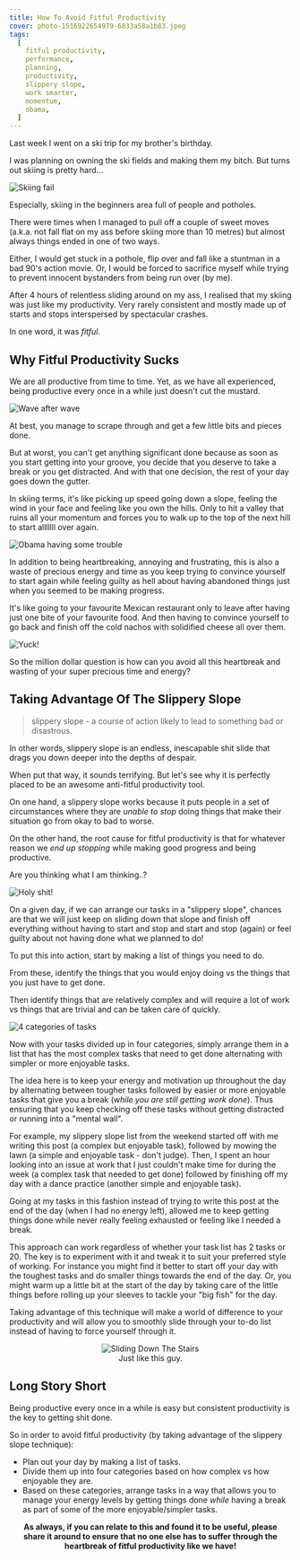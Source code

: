 ```yaml
---
title: How To Avoid Fitful Productivity
cover: photo-1516922654979-6833a58a1b83.jpeg
tags:
  [
    fitful productivity,
    performance,
    planning,
    productivity,
    slippery slope,
    work smarter,
    momentum,
    obama,
  ]
---
```


Last week I went on a ski trip for my brother's birthday.

I was planning on owning the ski fields and making them my bitch. But turns out skiing is pretty hard...

<img src="ski.jpg" alt="Skiing fail" title="This is not me (but it's a pretty close representation)." />

Especially, skiing in the beginners area full of people and potholes.

There were times when I managed to pull off a couple of sweet moves (a.k.a. not fall flat on my ass before skiing more than 10 metres) but almost always things ended in one of two ways.

Either, I would get stuck in a pothole, flip over and fall like a stuntman in a bad 90's action movie. Or, I would be forced to sacrifice myself while trying to prevent innocent bystanders from being run over (by me).

After 4 hours of relentless sliding around on my ass, I realised that my skiing was just like my productivity. Very rarely consistent and mostly made up of starts and stops interspersed by spectacular crashes.

In one word, it was _fitful_.

## Why Fitful Productivity Sucks

We are all productive from time to time. Yet, as we have all experienced, being productive every once in a while just doesn't cut the mustard.

<img src="waves.jpg" alt="Wave after wave" title="It's like skiing up and down these hills." />

At best, you manage to scrape through and get a few little bits and pieces done.

But at worst, you can't get anything significant done because as soon as you start getting into your groove, you decide that you deserve to take a break or you get distracted. And with that one decision, the rest of your day goes down the gutter.

In skiing terms, it's like picking up speed going down a slope, feeling the wind in your face and feeling like you own the hills. Only to hit a valley that ruins all your momentum and forces you to walk up to the top of the next hill to start alllllll over again.

<img src="obama.jpg" alt="Obama having some trouble" title="Even Mr. President seems to have experienced that." />

In addition to being heartbreaking, annoying and frustrating, this is also a waste of precious energy and time as you keep trying to convince yourself to start again while feeling guilty as hell about having abandoned things just when you seemed to be making progress.

It's like going to your favourite Mexican restaurant only to leave after having just one bite of your favourite food. And then having to convince yourself to go back and finish off the cold nachos with solidified cheese all over them.

<img src="yuck.jpg" alt="Yuck!" />

So the million dollar question is how can you avoid all this heartbreak and wasting of your super precious time and energy?

## Taking Advantage Of The Slippery Slope

> slippery slope - a course of action likely to lead to something bad or disastrous.

In other words, slippery slope is an endless, inescapable shit slide that drags you down deeper into the depths of despair.

When put that way, it sounds terrifying. But let's see why it is perfectly placed to be an awesome anti-fitful productivity tool.

On one hand, a slippery slope works because it puts people in a set of circumstances where they are *unable to stop* doing things that make their situation go from okay to bad to worse.

On the other hand, the root cause for fitful productivity is that for whatever reason we _end up stopping_ while making good progress and being productive.

Are you thinking what I am thinking..?

<img src="holy-shit.jpg" alt="Holy shit!" title="It's a match made in heaven!" />

On a given day, if we can arrange our tasks in a "slippery slope", chances are that we will just keep on sliding down that slope and finish off everything without having to start and stop and start and stop (again) or feel guilty about not having done what we planned to do!

To put this into action, start by making a list of things you need to do.

From these, identify the things that you would enjoy doing vs the things that you just have to get done.

Then identify things that are relatively complex and will require a lot of work vs things that are trivial and can be taken care of quickly.

<img src="task-categories.jpg" alt="4 categories of tasks" title=" This will end up with your tasks in four categories."></img>

Now with your tasks divided up in four categories, simply arrange them in a list that has the most complex tasks that need to get done alternating with simpler or more enjoyable tasks.

The idea here is to keep your energy and motivation up throughout the day by alternating between tougher tasks followed by easier or more enjoyable tasks that give you a break (_while you are still getting work done_). Thus ensuring that you keep checking off these tasks without getting distracted or running into a "mental wall".

For example, my slippery slope list from the weekend started off with me writing this post (a complex but enjoyable task), followed by mowing the lawn (a simple and enjoyable task - don't judge). Then, I spent an hour looking into an issue at work that I just couldn't make time for during the week (a complex task that needed to get done) followed by finishing off my day with a dance practice (another simple and enjoyable task).

Going at my tasks in this fashion instead of trying to write this post at the end of the day (when I had no energy left), allowed me to keep getting things done while never really feeling exhausted or feeling like I needed a break.

This approach can work regardless of whether your task list has 2 tasks or 20. The key is to experiment with it and tweak it to suit your preferred style of working. For instance you might find it better to start off your day with the toughest tasks and do smaller things towards the end of the day. Or, you might warm up a little bit at the start of the day by taking care of the little things before rolling up your sleeves to tackle your "big fish" for the day.

Taking advantage of this technique will make a world of difference to your productivity and will allow you to smoothly slide through your to-do list instead of having to force yourself through it.

<p style="flex-direction: column;align-items: center;display: flex;">
<img src="sliding-stairs.gif" alt="Sliding Down The Stairs" /> Just like this guy.</p>

## Long Story Short

Being productive every once in a while is easy but consistent productivity is the key to getting shit done.

So in order to avoid fitful productivity (by taking advantage of the slippery slope technique):

- Plan out your day by making a list of tasks.
- Divide them up into four categories based on how complex vs how enjoyable they are.
- Based on these categories, arrange tasks in a way that allows you to manage your energy levels by getting things done _while_ having a break as part of some of the more enjoyable/simpler tasks.

<p style="text-align: center;"><strong>As always, if you can relate to this and found it to be useful, please share it around to ensure that no one else has to suffer through the heartbreak of fitful productivity like we have!</strong></p>
